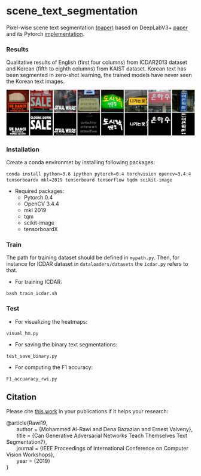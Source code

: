 # scene_text_segmentation
Pixel-wise scene text segmentation [(paper)](http://openaccess.thecvf.com/content_ICCVW_2019/papers/AIM/Al-Rawi_Can_Generative_Adversarial_Networks_Teach_Themselves_Text_Segmentation_ICCVW_2019_paper.pdf ) based on DeepLabV3+ [paper](https://arxiv.org/pdf/1802.02611.pdf) and its Pytorch [implementation](https://github.com/jfzhang95/pytorch-deeplab-xception). 

### Results ###
Qualitative results of English (first four columns) from ICDAR2013 dataset and Korean (fifth to eighth columns) from KAIST
dataset. Korean text has been segmented in zero-shot learning, the trained models have never seen the Korean text images.

![](fig/textSeg.png)

### Installation ###

Create a conda environmet by installing following packages:

```
conda install python=3.6 ipython pytorch=0.4 torchvision opencv=3.4.4 tensorboardx mkl=2019 tensorboard tensorflow tqdm scikit-image
```
* Required packages:
    * Pytorch 0.4
    * OpenCV 3.4.4
    * mkl 2019
    * tqm
    * scikit-image
    * tensorboardX

### Train ###
The path for training dataset should be defined in ``` mypath.py ```. Then, for instance for ICDAR dataset in ```dataloaders/datasets``` the ```icdar.py``` refers to that. <br/>
* For training ICDAR: <br/>
```
bash train_icdar.sh
```

### Test ###
* For visualizing the heatmaps: <br/>
```
visual_hm.py
```
* For saving the binary text segmentations: <br/>
```
test_save_binary.py
```
* For computing the F1 accuracy: <br/>
```
F1_accuaracy_rwi.py
```


## Citation ##

Please cite [this work](http://openaccess.thecvf.com/content_ICCVW_2019/papers/AIM/Al-Rawi_Can_Generative_Adversarial_Networks_Teach_Themselves_Text_Segmentation_ICCVW_2019_paper.pdf ) in your publications if it helps your research: <br />

@article{Rawi19,<br />
&nbsp;&nbsp;&nbsp;&nbsp;&nbsp;&nbsp;	author = {Mohammed Al-Rawi and Dena Bazazian and Ernest Valveny},<br />
&nbsp;&nbsp;&nbsp;&nbsp;&nbsp;&nbsp;	title = {Can Generative Adversarial Networks Teach Themselves Text Segmentation?},<br />
&nbsp;&nbsp;&nbsp;&nbsp;&nbsp;&nbsp;	journal = {IEEE Proceedings of International Conference on Computer Vision Workshops},<br />
&nbsp;&nbsp;&nbsp;&nbsp;&nbsp;&nbsp;	year = {2019}<br />
}<br />
